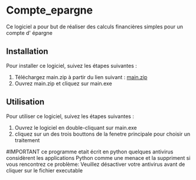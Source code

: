 # Compte_epargne 
Ce logiciel a pour but de réaliser des calculs financières simples pour un compte d' épargne

## Installation

Pour installer ce logiciel, suivez les étapes suivantes :

1. Téléchargez main.zip à partir du lien suivant : [main.zip](https://drive.google.com/file/d/1JWgohZyZwwgUuGZBWC3n9ThUrZUD-OCU/view?usp=share_link)
2. Ouvrez main.zip et cliquez sur main.exe


## Utilisation

Pour utiliser ce logiciel, suivez les étapes suivantes :

1. Ouvrez le logiciel en double-cliquant sur main.exe
2. cliquez sur un des trois bouttons de la fenetre principale pour choisir un traitement

#IMPORTANT
ce programme etait écrit en python
quelques antivirus considèrent  les applications Python comme une menace et la suppriment
si vous rencontrez ce problème: Veuillez désactiver votre antivirus avant de cliquer sur le fichier executable 
